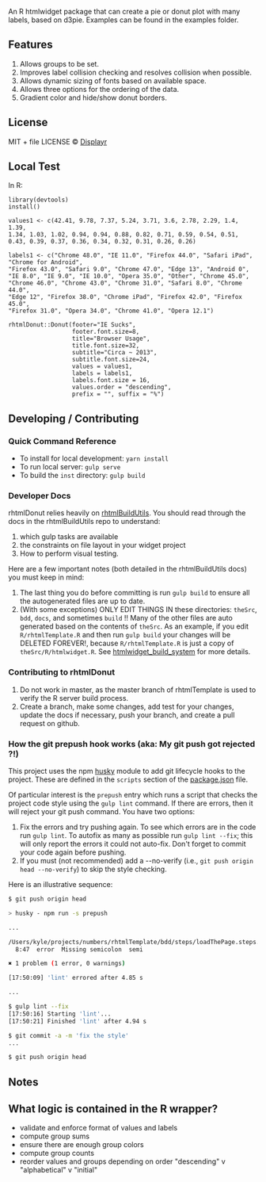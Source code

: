 An R htmlwidget package that can create a pie or donut plot with many labels, based on d3pie.
Examples can be found in the examples folder.

Features
-------
1. Allows groups to be set.
2. Improves label collision checking and resolves collision when possible.
3. Allows dynamic sizing of fonts based on available space.
4. Allows three options for the ordering of the data.
5. Gradient color and hide/show donut borders.


License
-------
MIT + file LICENSE © [Displayr](https://www.displayr.com)

Local Test
-------

In R:

    library(devtools)
    install()
    
    values1 <- c(42.41, 9.78, 7.37, 5.24, 3.71, 3.6, 2.78, 2.29, 1.4, 1.39,
    1.34, 1.03, 1.02, 0.94, 0.94, 0.88, 0.82, 0.71, 0.59, 0.54, 0.51,
    0.43, 0.39, 0.37, 0.36, 0.34, 0.32, 0.31, 0.26, 0.26)
     
    labels1 <- c("Chrome 48.0", "IE 11.0", "Firefox 44.0", "Safari iPad", "Chrome for Android",
    "Firefox 43.0", "Safari 9.0", "Chrome 47.0", "Edge 13", "Android 0",
    "IE 8.0", "IE 9.0", "IE 10.0", "Opera 35.0", "Other", "Chrome 45.0",
    "Chrome 46.0", "Chrome 43.0", "Chrome 31.0", "Safari 8.0", "Chrome 44.0",
    "Edge 12", "Firefox 38.0", "Chrome iPad", "Firefox 42.0", "Firefox 45.0",
    "Firefox 31.0", "Opera 34.0", "Chrome 41.0", "Opera 12.1")
     
    rhtmlDonut::Donut(footer="IE Sucks",
                      footer.font.size=8,
                      title="Browser Usage",
                      title.font.size=32,
                      subtitle="Circa ~ 2013",
                      subtitle.font.size=24, 
                      values = values1,
                      labels = labels1,
                      labels.font.size = 16,
                      values.order = "descending",
                      prefix = "", suffix = "%")
                      
Developing / Contributing
------

### Quick Command Reference

* To install for local development: `yarn install`
* To run local server: `gulp serve`
* To build the `inst` directory: `gulp build`

### Developer Docs

rhtmlDonut relies heavily on [rhtmlBuildUtils](https://github.com/Displayr/rhtmlBuildUtils). You should read through the docs in the rhtmlBuildUtils repo to understand:
 
 1. which gulp tasks are available
 1. the constraints on file layout in your widget project
 1. How to perform visual testing.
 
 Here are a few important notes (both detailed in the rhtmlBuildUtils docs) you must keep in mind:

1. The last thing you do before committing is run `gulp build` to ensure all the autogenerated files are up to date.
2. (With some exceptions) ONLY EDIT THINGS IN these directories: `theSrc`, `bdd`, `docs`, and sometimes `build` !! Many of the other files are auto generated based on the contents of `theSrc`. As an example, if you edit `R/rhtmlTemplate.R` and then run `gulp build` your changes will be DELETED FOREVER!, because `R/rhtmlTemplate.R` is just a copy of `theSrc/R/htmlwidget.R`. See [htmlwidget_build_system](docs/htmlwidget_build_system.md) for more details.

### Contributing to rhtmlDonut
1. Do not work in master, as the master branch of rhtmlTemplate is used to verify the R server build process.
1. Create a branch, make some changes, add test for your changes, update the docs if necessary, push your branch, and create a pull request on github.

### How the git prepush hook works (aka: My git push got rejected ?!)

This project uses the npm [husky](https://github.com/typicode/husky) module to add git lifecycle hooks to the project. These are defined in the `scripts` section of the [package.json](./package.json) file.
 
Of particular interest is the `prepush` entry which runs a script that checks the project code style using the `gulp lint` command. If there are errors, then it will reject your git push command. You have two options:
  
1. Fix the errors and try pushing again. To see which errors are in the code run `gulp lint`. To autofix as many as possible run `gulp lint --fix`; this will only report the errors it could not auto-fix. Don't forget to commit your code again before pushing.
1. If you must (not recommended) add a --no-verify (i.e., `git push origin head --no-verify`) to skip the style checking.

Here is an illustrative sequence:

```bash
$ git push origin head

> husky - npm run -s prepush

...

/Users/kyle/projects/numbers/rhtmlTemplate/bdd/steps/loadThePage.steps.js
  8:47  error  Missing semicolon  semi

✖ 1 problem (1 error, 0 warnings)

[17:50:09] 'lint' errored after 4.85 s

...

$ gulp lint --fix
[17:50:16] Starting 'lint'...
[17:50:21] Finished 'lint' after 4.94 s

$ git commit -a -m 'fix the style'
...

$ git push origin head
```

Notes
----

## What logic is contained in the R wrapper?
  * validate and enforce format of values and labels
  * compute group sums
  * ensure there are enough group colors
  * compute group counts
  * reorder values and groups depending on order "descending" v "alphabetical" v "initial"
  
